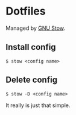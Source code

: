 # Dotfiles

Managed by [GNU Stow](https://www.gnu.org/software/stow/).

## Install config

```
$ stow <config name>
```

## Delete config

```
$ stow -D <config name>
```

It really is just that simple.

